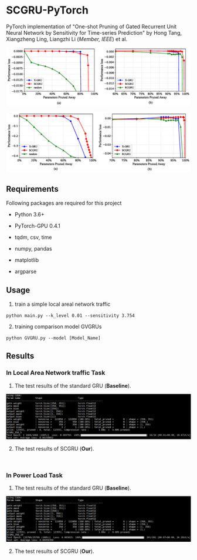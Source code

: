 # SCGRU-PyTorch

PyTorch implementation of "One-shot Pruning of Gated Recurrent Unit Neural Network by Sensitivity for Time-series Prediction" by Hong Tang, Xiangzheng Ling, Liangzhi Li (*Member, IEEE*) et al.



![In PowerLoad Task](https://github.com/imLingo/Pictures/blob/master/powerLoad_prune_performance_compared_new.tif)

![In LAN Task](https://github.com/imLingo/Pictures/raw/master/traffic_prune_performance_compared.tiff)

## Requirements

Following packages are required for this project

- Python 3.6+

- PyTorch-GPU 0.4.1

- tqdm, csv, time
- numpy, pandas
- matplotlib
- argparse



## Usage

1.  train a simple local areal network  traffic

```
python main.py --k_level 0.01 --sensitivity 3.754
```

2. training comparison model GVGRUs

```
python GVGRU.py --model [Model_Name]
```



## Results

### In Local Area Network traffic Task

1.  The test results of the standard GRU (**Baseline**).

![](https://github.com/imLingo/Pictures/blob/master/LAN_baseline.JPG)

2. The test results of SCGRU (**Our**).

![]()



### In Power Load Task

1.  The test results of the standard GRU (**Baseline**).

![](https://github.com/imLingo/Pictures/blob/master/power_baseline.JPG)

2. The test results of SCGRU (**Our**).

![]()



